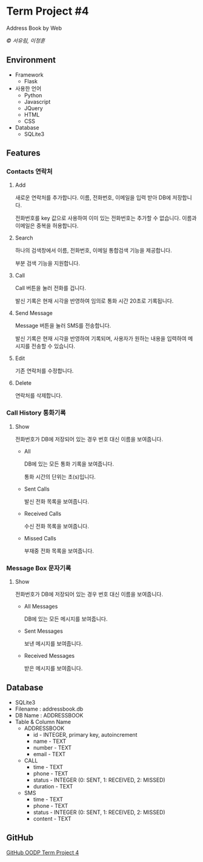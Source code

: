 # Term Project #4

Address Book by Web

*© 서유림, 이정훈*



## Environment

- Framework
  - Flask
- 사용한 언어
  - Python
  - Javascript
  - JQuery
  - HTML
  - CSS
- Database
  - SQLite3




## Features

### Contacts 연락처

1. Add

   새로운 연락처를 추가합니다. 이름, 전화번호, 이메일을 입력 받아 DB에 저장합니다.

   전화번호를 key 값으로 사용하여 이미 있는 전화번호는 추가할 수 없습니다. 이름과 이메일은 중복을 허용합니다.

2. Search

   하나의 검색창에서 이름, 전화번호, 이메일 통합검색 기능을 제공합니다.

   부분 검색 기능을 지원합니다.

3. Call

   Call 버튼을 눌러 전화를 겁니다.

   발신 기록은 현재 시각을 반영하여 임의로 통화 시간 20초로 기록됩니다.

4. Send Message

   Message 버튼을 눌러 SMS를 전송합니다.

   발신 기록은 현재 시각을 반영하여 기록되며, 사용자가 원하는 내용을 입력하여 메시지를 전송할 수 있습니다.

5. Edit

   기존 연락처를 수정합니다.

6. Delete

   연락처를 삭제합니다.



### Call History 통화기록

1. Show

   전화번호가 DB에 저장되어 있는 경우 번호 대신 이름을 보여줍니다.

   - All

     DB에 있는 모든 통화 기록을 보여줍니다.

     통화 시간의 단위는 초(s)입니다.

   - Sent Calls

     발신 전화 목록을 보여줍니다.

   - Received Calls

     수신 전화 목록을 보여줍니다.

   - Missed Calls

     부재중 전화 목록을 보여줍니다.



### Message Box 문자기록

1. Show

   전화번호가 DB에 저장되어 있는 경우 번호 대신 이름을 보여줍니다.

   - All Messages

     DB에 있는 모든 메시지를 보여줍니다.

   - Sent Messages

     보낸 메시지를 보여줍니다.

   - Received Messages

     받은 메시지를 보여줍니다.



## Database

- SQLite3
- Filename : addressbook.db
- DB Name : ADDRESSBOOK
- Table & Column Name
  - ADDRESSBOOK
    - id - INTEGER, primary key, autoincrement
    - name - TEXT
    - number - TEXT
    - email - TEXT
  - CALL
    - time - TEXT
    - phone - TEXT
    - status - INTEGER (0: SENT, 1: RECEIVED, 2: MISSED)
    - duration - TEXT
  - SMS
    - time - TEXT
    - phone - TEXT
    - status - INTEGER (0: SENT, 1: RECEIVED, 2: MISSED)
    - content - TEXT



## GitHub

[GitHub OODP Term Project 4](https://github.com/sur801/oodp_term4)

